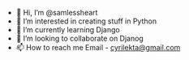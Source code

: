 - 👋 Hi, I’m @samlessheart
- 👀 I’m interested in creating stuff in Python
- 🌱 I’m currently learning Django
- 💞️ I’m looking to collaborate on Djanog 
- 📫 How to reach me Email - cyrilekta@gmail.com

<!---
samlessheart/samlessheart is a ✨ special ✨ repository because its `README.md` (this file) appears on your GitHub profile.
You can click the Preview link to take a look at your changes.
--->
